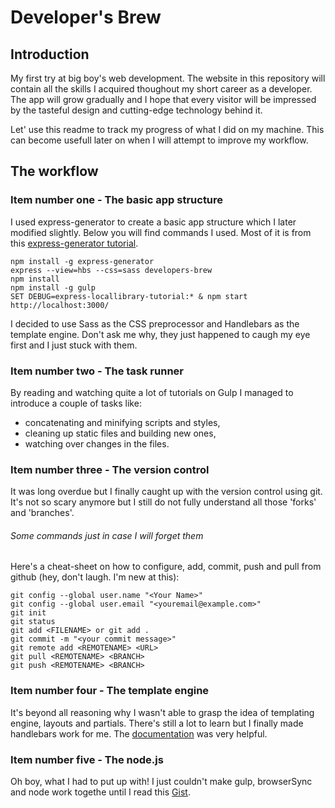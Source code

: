 # Developer's Brew

## Introduction

My first try at big boy's web development. The website in this repository will contain all the skills I acquired thoughout my short career as a developer. The app will grow gradually and I hope that every visitor will be impressed by the tasteful design and cutting-edge technology behind it.

Let' use this readme to track my progress of what I did on my machine. This can become usefull later on when I will attempt to improve my workflow.

## The workflow

### Item number one - The basic app structure

I used express-generator to create a basic app structure which I later modified slightly. Below you will find commands I used. Most of it is from this [express-generator tutorial](https://developer.mozilla.org/en-US/docs/Learn/Server-side/Express_Nodejs/skeleton_website). 
```
npm install -g express-generator
express --view=hbs --css=sass developers-brew
npm install
npm install -g gulp
SET DEBUG=express-locallibrary-tutorial:* & npm start
http://localhost:3000/
```
I decided to use Sass as the CSS preprocessor and Handlebars as the template engine. Don't ask me why, they just happened to caugh my eye first and I just stuck with them.

### Item number two - The task runner

By reading and watching quite a lot of tutorials on Gulp I managed to introduce a couple of tasks like:
- concatenating and minifying scripts and styles,
- cleaning up static files and building new ones,
- watching over changes in the files.

### Item number three - The version control

It was long overdue but I finally caught up with the version control using git. It's not so scary anymore but I still do not fully understand all those 'forks' and 'branches'.

###### Some commands just in case I will forget them

Here's a cheat-sheet on how to configure, add, commit, push and pull from github (hey, don't laugh. I'm new at this):
```
git config --global user.name "<Your Name>"
git config --global user.email "<youremail@example.com>"
git init
git status
git add <FILENAME> or git add .
git commit -m "<your commit message>"
git remote add <REMOTENAME> <URL>
git pull <REMOTENAME> <BRANCH>
git push <REMOTENAME> <BRANCH>
```
### Item number four - The template engine

It's beyond all reasoning why I wasn't able to grasp the idea of templating engine, layouts and partials. There's still a lot to learn but I finally made handlebars work for me. The [documentation](https://github.com/ericf/express-handlebars) was very helpful.

### Item number five - The node.js

Oh boy, what I had to put up with! I just couldn't make gulp, browserSync and node work togethe until I read this [Gist](https://gist.github.com/dstroot/22525ae6e26109d3fc9d).